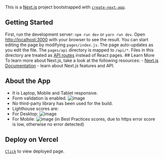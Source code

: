 This is a [Next.js](https://nextjs.org/) project bootstrapped with [`create-next-app`](https://github.com/vercel/next.js/tree/canary/packages/create-next-app).
 ## Getting Started 
 First, run the development server: ```npm run dev```  or ``` yarn run dev ```. Open [http://localhost:3000](http://localhost:3000) with your browser to see the result. 
 You can start editing the page by modifying `pages/index.js`. The page auto-updates as you edit the file.
The `pages/api` directory is mapped to `/api/*`. Files in this directory are treated as [API routes](https://nextjs.org/docs/api-routes/introduction) instead of React pages. ## Learn More To learn more about Next.js, take a look at the following resources: - [Next.js Documentation](https://nextjs.org/docs) - learn about Next.js features and API.
## About the App
- It is Laptop, Mobile and Tablet responsive.
- Form validation is enabled.
![image](https://user-images.githubusercontent.com/39340406/195541411-ce4ef959-b2e0-4f39-a431-7a7ef039ec8b.png)
- No third-party library has been used for the build.
- Lighthouse scores are: 
- For Desktop: 
![image](https://user-images.githubusercontent.com/39340406/195542312-6fa6b58e-0ab6-427c-a5c3-bdcd858365f7.png)
- For Mobile:
![image](https://user-images.githubusercontent.com/39340406/195544309-b872a080-9d5d-44c0-8eae-a584289ab02c.png)
(in Best Practices scores, due to https error score is low, otherwise no error detected)
 ## Deploy on Vercel 
 [`Click`](https://greedygamepage.vercel.app/) to view deployed page.
